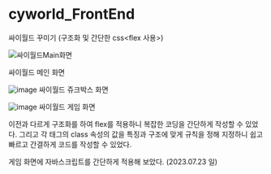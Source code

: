 # cyworld_FrontEnd
싸이월드 꾸미기 (구조화 및 간단한 css<flex 사용>)

![싸이월드Main화면](https://github.com/o-jslove/cyworld_FrontEnd/assets/113627742/e267d58c-f020-43d3-9d16-1fa49b45dacc)

싸이월드 메인 화면

![image](https://github.com/o-jslove/cyworld_FrontEnd/assets/113627742/e106a50c-76b9-45a0-a281-cdc8e620487a)
싸이월드 쥬크박스 화면

![image](https://github.com/o-jslove/cyworld_FrontEnd/assets/113627742/e5b355d4-3a03-4680-ad15-325c39fe75d3)
싸이월드 게임 화면

  이전과 다르게 구조화를 하여 flex를 적용하니 복잡한 코딩을 간단하게 작성할 수 있었다. 그리고 각 태그의 class 속성의 값을 특징과 구조에
 맞게 규칙을 정해 지정하니 쉽고 빠르고 간결하게 코드를 작성할 수 있었다.

  게임 화면에 자바스크립트를 간단하게 적용해 보았다. (2023.07.23 일)


